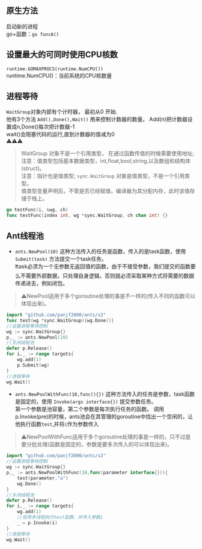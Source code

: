 ## 原生方法
启动新的进程  
go+函数：`go funcA()`
## 设置最大的可同时使用CPU核数
`runtime.GOMAXPROCS(runtime.NumCPU())`  
runtime.NumCPU()：当前系统的CPU核数量
## 进程等待
`WaitGroup`对象内部有个计时器， 最初从0 开始.  
他有3个方法 `Add(),Done(),Wait()` 用来控制计数器的数量。 Add(n)把计数器设置成n,Done()每次把计数器-1  
wait()会阻塞代码的运行,直到计数器的值减为0  
⚠️⚠️⚠️
> WaitGroup 对象不是一个引用类型， 在通过函数传值的时候需要使用地址;
注意：值类型包括基本数据类型，int,float,bool,string,以及数组和结构体(struct)。  
注意：指针也是值类型; `sync.WaitGroup` 对象是值类型，不是一个引用类型。  
值类型变量声明后，不管是否已经赋值，编译器为其分配内存，此时该值存储于栈上。
```go
go testFunc(i, &wg, ch)
func testFunc(index int, wg *sync.WaitGroup, ch chan int) {}
```
## Ant线程池
- `ants.NewPool(10)`
这种方法传入的任务是函数，传入的是task函数，使用 `Submit(task)` 方法提交一个task任务。  
❗️task必须为一个无参数无返回值的函数，由于不接受参数，我们提交的函数要么不需要外部数据，只处理自身逻辑，否则就必须采取某种方式将需要的数据传递进去，例如闭包。
> ⚠️NewPool适用于多个goroutine处理的事是不一样的(传入不同的函数可以体现出来)。
```go
import "github.com/panjf2000/ants/v2"
func test(wg *sync.WaitGroup){wg.Done()}
//设置进程等待控制
wg := sync.WaitGroup{}
p,_ := ants.NewPool(10)
//关闭线程池
defer p.Release()
for i,_ := range targets{
    wg.add(1)
    p.Submit(wg)
}
//进程等待
wg.Wait()
```
- `ants.NewPoolWithFunc(10,func(){})`
这种方法传入的任务是参数，task函数是固定的，使用 `Invoke(args interface{})` 提交参数任务。  
第一个参数是池容量，第二个参数是每次执行任务的函数。
调用p.Invoke(pre)的时候，ants池会在其管理的goroutine中找出一个空闲的，让他执行函数`test`,并将`i`作为参数传入
> ⚠️NewPoolWithFunc适用于多个goroutine处理的事是一样的，只不过是要分批处理(函数是固定的，参数是要多次传入的可以体现出来)。
```go
import "github.com/panjf2000/ants/v2"
//设置进程等待控制
wg := sync.WaitGroup{}
p,_ := ants.NewPoolWithFunc(10,func(parameter interface{})){
    test(parameter,"a")
    wg.Done()
}
//关闭线程池
defer p.Release()
for i,_ := range targets{
    wg.add(1)
    //启用多线程执行test函数，并传入参数i
    _ = p.Invoke(i)
}
//进程等待
wg.Wait()
```